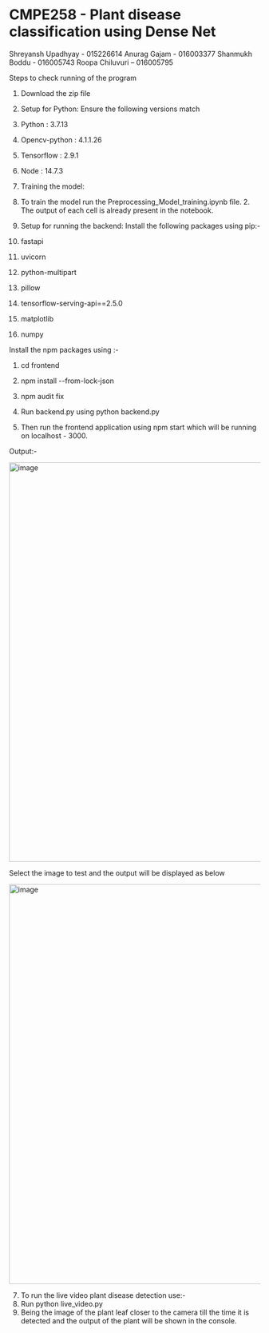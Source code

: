 # CMPE258 - Plant disease classification using Dense Net

Shreyansh Upadhyay - 015226614 
Anurag Gajam - 016003377
Shanmukh Boddu - 016005743 
Roopa Chiluvuri – 016005795


Steps to check running of the program 
1. Download the zip file

2. Setup for Python:
Ensure the following versions match
1. Python : 3.7.13
2. Opencv-python : 4.1.1.26 
3. Tensorflow : 2.9.1
4. Node : 14.7.3


3. Training the model:
1. To train the model run the Preprocessing_Model_training.ipynb file. 2. The output of each cell is already present in the notebook.

4. Setup for running the backend:
Install the following packages using pip:-
1. fastapi
2. uvicorn
3. python-multipart
4. pillow
5. tensorflow-serving-api==2.5.0 
6. matplotlib
7. numpy

Install the npm packages using :- 
1. cd frontend
2. npm install --from-lock-json 
3. npm audit fix


5. Run backend.py using python backend.py

6. Then run the frontend application using npm start which will be running on localhost - 3000.

Output:-

<img width="799" alt="image" src="https://user-images.githubusercontent.com/100038612/204424262-40c1512d-9bd6-4f24-978f-43bc915518ad.png">

Select the image to test and the output will be displayed as below

<img width="800" alt="image" src="https://user-images.githubusercontent.com/100038612/204424664-5288c01b-17bb-42f3-86d7-ccaedd216e4a.png">


7. To run the live video plant disease detection use:-
1. Run python live_video.py
2. Being the image of the plant leaf closer to the camera till the time it is detected and the
output of the plant will be shown in the console.
 

